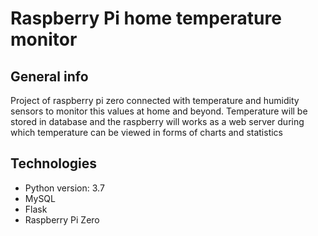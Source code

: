 # Raspberry Pi home temperature monitor

## General info

Project of raspberry pi zero connected with temperature and humidity sensors to monitor this values at home and beyond. Temperature will be stored in database and the raspberry will works as a web server during which temperature can be viewed in forms of charts and statistics


## Technologies

* Python version: 3.7
* MySQL
* Flask
* Raspberry Pi Zero